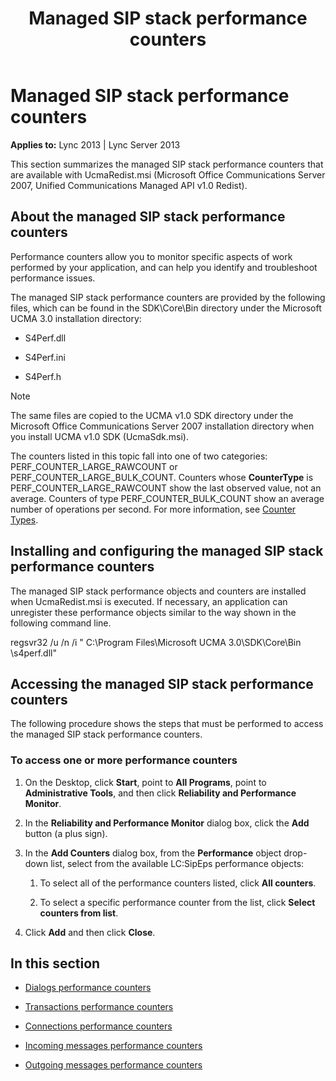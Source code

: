 ﻿---
title: Managed SIP stack performance counters
TOCTitle: Managed SIP stack performance counters
ms:assetid: 2e8ab47c-2c76-4eeb-b0fd-c48a384cc601
ms:mtpsurl: https://msdn.microsoft.com/library/Dn466105(v=office.15)
ms:contentKeyID: 57103349
ms.date: 07/25/2014
mtps_version: v=office.15
---

# Managed SIP stack performance counters


**Applies to:** Lync 2013 | Lync Server 2013
 

This section summarizes the managed SIP stack performance counters that are available with UcmaRedist.msi (Microsoft Office Communications Server 2007, Unified Communications Managed API v1.0 Redist).

## About the managed SIP stack performance counters

Performance counters allow you to monitor specific aspects of work performed by your application, and can help you identify and troubleshoot performance issues.

The managed SIP stack performance counters are provided by the following files, which can be found in the SDK\\Core\\Bin directory under the Microsoft UCMA 3.0 installation directory:

  - S4Perf.dll

  - S4Perf.ini

  - S4Perf.h


> [!NOTE]
> <P>The same files are copied to the UCMA v1.0 SDK directory under the Microsoft Office Communications Server 2007 installation directory when you install UCMA v1.0 SDK (UcmaSdk.msi).</P>



The counters listed in this topic fall into one of two categories: PERF\_COUNTER\_LARGE\_RAWCOUNT or PERF\_COUNTER\_LARGE\_BULK\_COUNT. Counters whose **CounterType** is PERF\_COUNTER\_LARGE\_RAWCOUNT show the last observed value, not an average. Counters of type PERF\_COUNTER\_BULK\_COUNT show an average number of operations per second. For more information, see [Counter Types](http://technet2.microsoft.com/windowsserver/en/library/2c455a3c-6964-432b-9402-40f439b980881033.mspx?mfr=true).

## Installing and configuring the managed SIP stack performance counters

The managed SIP stack performance objects and counters are installed when UcmaRedist.msi is executed. If necessary, an application can unregister these performance objects similar to the way shown in the following command line.

regsvr32 /u /n /i " C:\\Program Files\\Microsoft UCMA 3.0\\SDK\\Core\\Bin \\s4perf.dll"

## Accessing the managed SIP stack performance counters

The following procedure shows the steps that must be performed to access the managed SIP stack performance counters.

### To access one or more performance counters

1.  On the Desktop, click **Start**, point to **All Programs**, point to **Administrative Tools**, and then click **Reliability and Performance Monitor**.

2.  In the **Reliability and Performance Monitor** dialog box, click the **Add** button (a plus sign).

3.  In the **Add Counters** dialog box, from the **Performance** object drop-down list, select from the available LC:SipEps performance objects:
    
    1.  To select all of the performance counters listed, click **All counters**.
    
    2.  To select a specific performance counter from the list, click **Select counters from list**.

4.  Click **Add** and then click **Close**.

## In this section

  - [Dialogs performance counters](dialogs-performance-counters.md)

  - [Transactions performance counters](transactions-performance-counters.md)

  - [Connections performance counters](connections-performance-counters.md)

  - [Incoming messages performance counters](incoming-messages-performance-counters.md)

  - [Outgoing messages performance counters](outgoing-messages-performance-counters.md)

